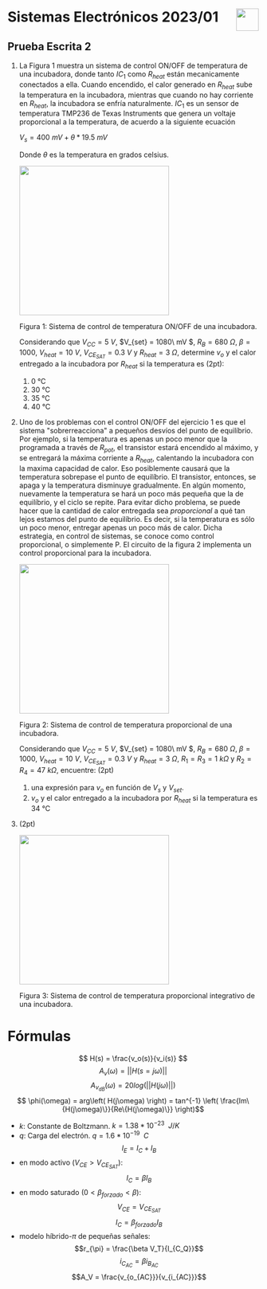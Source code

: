 # <img src="https://julianodb.github.io/SISTEMAS_ELECTRONICOS_PARA_INGENIERIA_BIOMEDICA/img/logo_fing.png?raw=true" align="right" height="45"> Sistemas Electrónicos 2023/01
## Prueba Escrita 2

1. La Figura 1 muestra un sistema de control ON/OFF de temperatura de una incubadora, donde tanto $IC_1$ como $R_{heat}$ están mecanicamente conectados a ella. Cuando encendido, el calor generado en $R_{heat}$ sube la temperatura en la incubadora, mientras que cuando no hay corriente en $R_{heat}$, la incubadora se enfría naturalmente. $IC_1$ es un sensor de temperatura TMP236 de Texas Instruments que genera un voltaje proporcional a la temperatura, de acuerdo a la siguiente ecuación 

    $V_s = 400\ mV + \theta*19.5\ mV$

    Donde $\theta$ es la temperatura en grados celsius.

    <img src="https://julianodb.github.io/electronic_circuits_diagrams/temperature_control_1.png" width="300">

    Figura 1: Sistema de control de temperatura ON/OFF de una incubadora.

    Considerando que $V_{CC} = 5\ V$, $V_{set} = 1080\ mV $, $R_B = 680\ \Omega$, $\beta = 1000$, $V_{heat} = 10\ V$, $V_{CE_{SAT}} = 0.3\ V$ y $R_{heat} = 3\ \Omega$, determine $v_o$ y el calor entregado a la incubadora por $R_{heat}$ si la temperatura es (2pt):
    1. 0 °C
    1. 30 °C
    1. 35 °C
    1. 40 °C

2. Uno de los problemas con el control ON/OFF del ejercicio 1 es que el sistema "sobrerreacciona" a pequeños desvíos del punto de equilíbrio. Por ejemplo, si la temperatura es apenas un poco menor que la programada a través de $R_{pot}$, el transistor estará encendido al máximo, y se entregará la máxima corriente a $R_{heat}$, calentando la incubadora con la maxima capacidad de calor. Eso posiblemente causará que la temperatura sobrepase el punto de equilíbrio. El transistor, entonces, se apaga y la temperatura disminuye gradualmente. En algún momento, nuevamente la temperatura se hará un poco más pequeña que la de equilíbrio, y el ciclo se repite. Para evitar dicho problema, se puede hacer que la cantidad de calor entregada sea *proporcional* a qué tan lejos estamos del punto de equilíbrio. Es decir, si la temperatura es sólo un poco menor, entregar apenas un poco más de calor. Dicha estrategia, en control de sistemas, se conoce como control proporcional, o simplemente P. El circuito de la figura 2 implementa un control proporcional para la incubadora. 

    <img src="https://julianodb.github.io/electronic_circuits_diagrams/temperature_control_2.png" width="300"> 

    Figura 2: Sistema de control de temperatura proporcional de una incubadora.

    Considerando que $V_{CC} = 5\ V$, $V_{set} = 1080\ mV $, $R_B = 680\ \Omega$, $\beta = 1000$, $V_{heat} = 10\ V$, $V_{CE_{SAT}} = 0.3\ V$ y $R_{heat} = 3\ \Omega$, $R_1 = R_3 = 1\ k\Omega$ y $R_2 = R_4 = 47\ k\Omega$, encuentre: (2pt)
    1. una expresión para $v_o$ en función de $V_{s}$ y $V_{set}$.
    1. $v_o$ y el calor entregado a la incubadora por $R_{heat}$ si la temperatura es 34 °C

3. (2pt)

    <img src="https://julianodb.github.io/electronic_circuits_diagrams/temperature_control_3.png" width="300"> 

    Figura 3: Sistema de control de temperatura proporcional integrativo de una incubadora.

# Fórmulas
$$ H(s) = \frac{v_o(s)}{v_i(s)} $$
$$ A_v(\omega) = || H(s=j\omega) ||$$
$$ A_{v_{dB}}(\omega) = 20 log\left(|| H(j\omega) ||\right)$$
$$ \phi(\omega) = arg\left( H(j\omega) \right) = tan^{-1} \left( \frac{Im\{H(j\omega)\}}{Re\{H(j\omega)\}} \right)$$

- $k$: Constante de Boltzmann. $k=1.38 * 10^{-23}\enspace J/K$
- $q$: Carga del electrón. $q=1.6*10^{-19}\enspace C$
$$I_E = I_C + I_B$$
- en modo activo ($V_{CE} > V_{CE_{SAT}}$):
$$I_C = \beta I_B $$
- en modo saturado ($0 < \beta_{forzado} < \beta$):
$$V_{CE} = V_{CE_{SAT}}$$
$$I_C = \beta_{forzado} I_B $$
- modelo híbrido-$\pi$ de pequeñas señales:
$$r_{\pi} = \frac{\beta V_T}{I_{C_Q}}$$
$$i_{C_{AC}} = \beta i_{B_{AC}} $$
$$A_V = \frac{v_{o_{AC}}}{v_{i_{AC}}}$$
